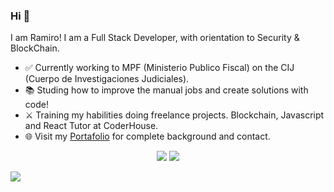 <!-- <img src=""> -->
  
### Hi 👋 
I am Ramiro! I am a Full Stack Developer, with orientation to Security & BlockChain.
- ✅ Currently working to MPF (Ministerio Publico Fiscal) on the CIJ (Cuerpo de Investigaciones Judiciales).
- 📚 Studing how to improve the manual jobs and create solutions with code!
- ⚔️ Training my habilities doing freelance projects. Blockchain, Javascript and React Tutor at CoderHouse.
- 🌐 Visit my [Portafolio](https://rfd-development.vercel.app) for complete background and contact.


<p align = "center">
  <img src = "https://github-readme-stats.vercel.app/api?username=ramirofazio&show_icons=true&theme=radical&line_height=33">
  <img src = "https://github-readme-stats.vercel.app/api/top-langs/?username=ramirofazio&hide_langs_below=.25&theme=radical">
</p>

[<img src="https://img.shields.io/badge/linkedin-%230077B5.svg?&style=for-the-badge&logo=linkedin&logoColor=white" />](https://www.linkedin.com/in/ramiro-fazio-dattoli/)
